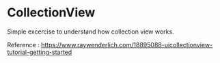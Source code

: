 # CollectionView

Simple excercise to understand how collection view works. 

Reference : https://www.raywenderlich.com/18895088-uicollectionview-tutorial-getting-started
